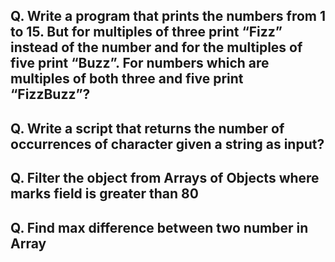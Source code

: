 ## Q. Write a program that prints the numbers from 1 to 15. But for multiples of three print “Fizz” instead of the number and for the multiples of five print “Buzz”. For numbers which are multiples of both three and five print “FizzBuzz”?

## Q. Write a script that returns the number of occurrences of character given a string as input?
## Q. Filter the object from Arrays of Objects where marks field is greater than 80

## Q. Find max difference between two number in Array